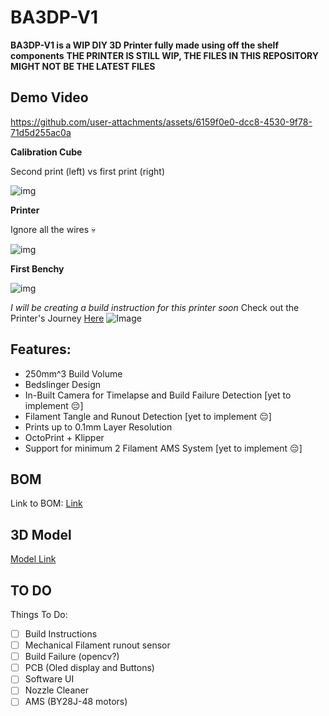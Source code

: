# BA3DP-V1
**BA3DP-V1 is a WIP DIY 3D Printer fully made using off the shelf components**
**THE PRINTER IS STILL WIP, THE FILES IN THIS REPOSITORY MIGHT NOT BE THE LATEST FILES**


## Demo Video
https://github.com/user-attachments/assets/6159f0e0-dcc8-4530-9f78-71d5d255ac0a


**Calibration Cube**

Second print (left) vs first print (right)

![img](https://hc-cdn.hel1.your-objectstorage.com/s/v3/e5c71d588d32d118fa2aa9cb96ad80185c48a058_20250614_211201.jpg)



**Printer**

Ignore all the wires 💀

![img](https://hc-cdn.hel1.your-objectstorage.com/s/v3/550f17a9f2e9ef860adbc8c8bc18a02bb5c6ae7d_20250615_120749.jpg)

**First Benchy**

![img](https://hc-cdn.hel1.your-objectstorage.com/s/v3/2317c7cf2dea3e1813424037548fe26babfed32c_20250614_224929.jpg)

 
 
 
 
 
 
 *I will be creating a build instruction for this printer soon* 
Check out the Printer's Journey [Here](https://infill.hackclub.com/printers/candy_v1/)
![Image](https://github.com/user-attachments/assets/5ad5988c-e98f-4c5f-a250-8dab14d97939)

## Features:

- 250mm^3 Build Volume
- Bedslinger Design
- In-Built Camera for Timelapse and Build Failure Detection [yet to implement 😔]
- Filament Tangle and Runout Detection [yet to implement 😔]
- Prints up to 0.1mm Layer Resolution
- OctoPrint + Klipper
- Support for minimum 2 Filament AMS System [yet to implement 😔]

## BOM
Link to BOM: [Link](https://docs.google.com/spreadsheets/d/10UROUA1rVFZyfdf39kwov9C5ffhGzZl1vPd_-cW53OE/edit?gid=1268001236#gid=1268001236)
## 3D Model
[Model Link](https://a360.co/41KpoQx)

## TO DO

Things To Do:
- [ ] Build Instructions
- [ ] Mechanical Filament runout sensor
- [ ] Build Failure (opencv?)
- [ ] PCB (Oled display and Buttons)
- [ ] Software UI
- [ ] Nozzle Cleaner
- [ ] AMS (BY28J-48 motors)
